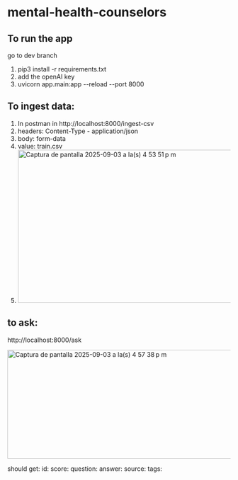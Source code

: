 # mental-health-counselors

## To run the app
 go to dev branch
 
1. pip3 install -r requirements.txt
2. add the openAI key
3. uvicorn app.main:app --reload --port 8000

## To ingest data:
 1. In postman in http://localhost:8000/ingest-csv
 2. headers: Content-Type - application/json
 3. body: form-data
 4. value: train.csv
 5. <img width="661" height="346" alt="Captura de pantalla 2025-09-03 a la(s) 4 53 51 p m" src="https://github.com/user-attachments/assets/5c33d8bc-40a3-47d8-b63f-9253b9d42581" />

 ## to ask:
 http://localhost:8000/ask
 
<img width="890" height="246" alt="Captura de pantalla 2025-09-03 a la(s) 4 57 38 p m" src="https://github.com/user-attachments/assets/14330d4e-f4a3-404b-842b-0b946885bbeb" />

should get:
 id: 
score: 
question: 
answer: 
source: 
tags: 
